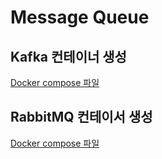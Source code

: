 # Message Queue

## Kafka 컨테이너 생성
[Docker compose 파일](https://github.com/luhavis/custom-dockerimage/tree/main/kafka)

## RabbitMQ 컨테이서 생성
[Docker compose 파일](https://github.com/luhavis/custom-dockerimage/tree/main/rabbitmq)